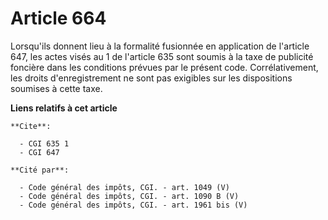 # Article 664

Lorsqu'ils donnent lieu à la formalité fusionnée en application de l'article 647, les actes visés au 1 de l'article 635 sont
soumis à la taxe de publicité foncière dans les conditions prévues par le présent code. Corrélativement, les droits
d'enregistrement ne sont pas exigibles sur les dispositions soumises à cette taxe.

**Liens relatifs à cet article**

	**Cite**:

	  - CGI 635 1
	  - CGI 647

	**Cité par**:

	  - Code général des impôts, CGI. - art. 1049 (V)
	  - Code général des impôts, CGI. - art. 1090 B (V)
	  - Code général des impôts, CGI. - art. 1961 bis (V)
